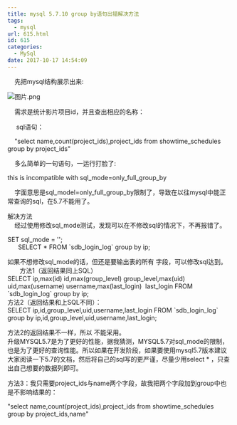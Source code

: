 ```yaml
---
title: mysql 5.7.10 group by语句出错解决方法
tags:
  - mysql
url: 615.html
id: 615
categories:
  - MySql
date: 2017-10-17 14:54:09
---
```


    先把mysql结构展示出来:

![图片.png](/ueditor/php/upload/image/20171017/1508220178944665.png "1508220178944665.png")

    需求是统计影片项目id，并且查出相应的名称：

     sql语句：

    "select name,count(project\_ids),project\_ids from showtime\_schedules group by project\_ids"

    多么简单的一句语句，一运行打脸了:

this is incompatible with sql\_mode=only\_full\_group\_by

    字面意思是sql\_model=only\_full\_group\_by限制了，导致在以往mysql中能正常查询的sql，在5.7不能用了。

解决方法  
    经过使用修改sql_mode测试，发现可以在不修改sql的情况下，不再报错了。

SET sql_mode = '';  
      SELECT * FROM \`sdb\_login\_log\` group by ip;

如果不想修改sql_mode的话，但还是要输出表的所有 字段，可以修改sql达到。  
       方法1（返回结果同上SQL）  
SELECT ip,max(id) id,max(group\_level) group\_level,max(uid) uid,max(username) username,max(last\_login)  last\_login FROM \`sdb\_login\_log\` group by ip;  
方法2（返回结果和上SQL不同）：  
SELECT ip,id,group\_level,uid,username,last\_login FROM \`sdb\_login\_log\` group by ip,id,group\_level,uid,username,last\_login;

方法2的返回结果不一样，所以 不能采用。  
升级MYSQL5.7是为了更好的性能，据我猜测，MYSQL5.7对sql_mode的限制，也是为了更好的查询性能。所以如果在开发阶段，如果要使用mysql5.7版本建议大家阅读一下5.7的文档，然后将自己的sql写的更严谨，尽量少用select * ，只查出自己想要的数据列即可。

方法3：我只需要project_ids与name两个字段，故我把两个字段加到group中也是不影响结果的：

"select name,count(project\_ids),project\_ids from showtime\_schedules group by project\_ids,name"